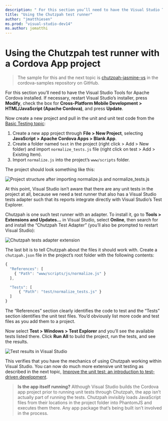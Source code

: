```yaml
--- 
description: " For this section you’ll need to have the Visual Studio Tools for Apache Cordova installed."
title: "Using the Chutzpah test runner"
author: "jmatthiesen"
ms.prod: "visual-studio-dev14"
ms.author: jomatthi
--- 
```


# Using the Chutzpah test runner with a Cordova App project

> The sample for this and the next topic is [chutzpah-jasmine-vs](https://github.com/Microsoft/cordova-samples/tree/master/unit-testing/chutzpah-jasmine-VS) in the cordova-samples repository on GitHub. 
 
For this section you’ll need to have the Visual Studio Tools for Apache Cordova installed. If necessary, restart Visual Studio’s installer, press **Modify**, check the box for **Cross-Platform Mobile Development > HTML/JavaScript (Apache Cordova)**, and press **Update**.

Now create a new project and pull in the unit and unit test code from the [Basic Testing topic](basic-tests-with-jasmine.md):

1.	Create a new app project through **File > New Project**, selecting **JavaScript > Apache Cordova Apps > Blank App**.
2.	Create a folder named ```test``` in the project (right click > Add > New folder) and import ```normalize_tests.js``` file (right click on test > Add > Existing Item).
3.	Import ```normalize.js``` into the project’s ```www/scripts``` folder.

The project should look something like this:
 
![Project structure after importing normalize.js and normalize_tests.js](media/chutzpah/01-project-structure.png)

At this point, Visual Studio isn’t aware that there are any unit tests in the project at all, because we need a test runner that also has a Visual Studio tests adapter such that its reports integrate directly with Visual Studio’s Test Explorer.

Chutzpah is one such test runner with an adapter. To install it, go to **Tools > Extensions and Updates…** in Visual Studio, select **Online**, then search for and install the “Chutzpah Test Adapter” (you’ll also be prompted to restart Visual Studio):
 
![Chutzpah tests adapter extension](media/chutzpah/02-adapter-extension.png)

The last bit is to tell Chutzpah about the files it should work with. Create a ```chutzpah.json``` file in the project’s root folder with the following contents:

```javascript
{
  "References": [
    { "Path": "www/scripts/js/normalize.js" }
  ],

  "Tests": [
      { "Path": "test/normalize_tests.js" }
  ]
}
```

The “References” section clearly identifies the code to test and the “Tests” section identifies the unit test files. You’d obviously list more code and test files as you add them to a project.

Now select **Test > Windows > Test Explorer** and you’ll see the available tests listed there. Click **Run All** to build the project, run the tests, and see the results.
 
![Test results in Visual Studio](media/chutzpah/03-results1.png)

This verifies that you have the mechanics of using Chutzpah working within Visual Studio. You can now do much more extensive unit testing as described in the next topic, [Improve the unit test: an introduction to test-driven development](test-driven-development.md).

>**Is the app itself running?** Although Visual Studio builds the Cordova app project prior to running unit tests through Chutzpah, the app isn’t actually part of running the tests. Chutzpah invisibly loads JavaScript files from their locations in the project folder into PhantomJS and executes them there. Any app package that’s being built isn’t involved in the process.
